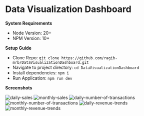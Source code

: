 
# Data Visualization Dashboard

**System Requirements**

 - Node Version: 20+ 
 - NPM Version: 10+

**Setup Guide**
 - Clone Repo: `git clone https://github.com/ragib-mrb/DataVisualizationDashboard.git`
 -  Navigate to project directory: `cd DataVisualizationDashboard`
 - Install dependencies: `npm i`
 - Run Application: `npm run dev`

**Screenshots**

![daily-sales](https://github.com/user-attachments/assets/9b28a8f1-b6d8-4ebf-99b8-c19eed2741f0)
![monthly-sales](https://github.com/user-attachments/assets/74c511b0-3b13-4dcb-b380-ac6aa3f5c52f)
![daily-number-of-transactions](https://github.com/user-attachments/assets/d58ba3b7-e424-4877-9737-6945eeabd154)
![monthly-number-of-transactions](https://github.com/user-attachments/assets/eb46a93d-585b-4be3-a27b-95dedff5e9a1)
![daily-revenue-trends](https://github.com/user-attachments/assets/6b1beba5-e867-41ac-85dc-69490ca200e5)
![monthly-revenue-trends](https://github.com/user-attachments/assets/16815fa8-3922-47e7-acf7-ce3c31e7139a)


